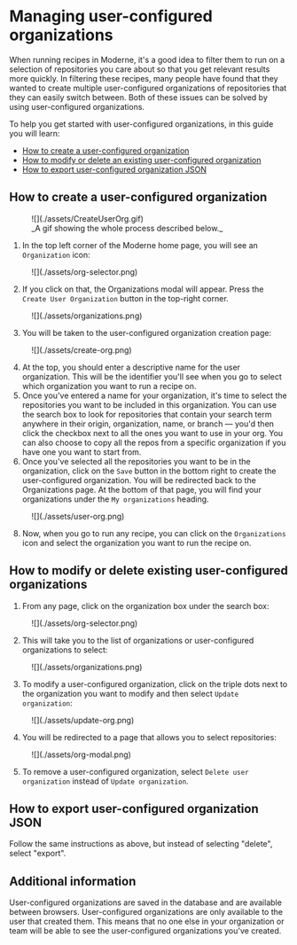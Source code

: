# Managing user-configured organizations

When running recipes in Moderne, it's a good idea to filter them to run on a selection of repositories you care about so that you get relevant results more quickly. In filtering these recipes, many people have found that they wanted to create multiple user-configured organizations of repositories that they can easily switch between. Both of these issues can be solved by using user-configured organizations.

To help you get started with user-configured organizations, in this guide you will learn:

* [How to create a user-configured organization](#how-to-create-a-user-configured-organization)
* [How to modify or delete an existing user-configured organization](#how-to-modify-or-delete-existing-user-configured-organizations)
* [How to export user-configured organization JSON](#how-to-modify-or-delete-existing-user-configured-organizations)

## How to create a user-configured organization

<figure>
  ![](./assets/CreateUserOrg.gif)
  <figcaption>_A gif showing the whole process described below._</figcaption>
</figure>

1. In the top left corner of the Moderne home page, you will see an `Organization` icon:

<figure>
  ![](./assets/org-selector.png)
  <figcaption></figcaption>
</figure>

2. If you click on that, the Organizations modal will appear. Press the `Create User Organization` button in the top-right corner.

<figure>
  ![](./assets/organizations.png)
  <figcaption></figcaption>
</figure>

3. You will be taken to the user-configured organization creation page:

<figure>
  ![](./assets/create-org.png)
  <figcaption></figcaption>
</figure>

4. At the top, you should enter a descriptive name for the user organization. This will be the identifier you'll see when you go to select which organization you want to run a recipe on.
5. Once you've entered a name for your organization, it's time to select the repositories you want to be included in this organization. You can use the search box to look for repositories that contain your search term anywhere in their origin, organization, name, or branch –– you'd then click the checkbox next to all the ones you want to use in your org. You can also choose to copy all the repos from a specific organization if you have one you want to start from.
6. Once you've selected all the repositories you want to be in the organization, click on the `Save` button in the bottom right to create the user-configured organization. You will be redirected back to the Organizations page. At the bottom of that page, you will find your organizations under the `My organizations` heading.

<figure>
  ![](./assets/user-org.png)
  <figcaption></figcaption>
</figure>

8. Now, when you go to run any recipe, you can click on the `Organizations` icon and select the organization you want to run the recipe on.

## How to modify or delete existing user-configured organizations

1. From any page, click on the organization box under the search box:

<figure>
  ![](./assets/org-selector.png)
  <figcaption></figcaption>
</figure>

2. This will take you to the list of organizations or user-configured organizations to select:

<figure>
  ![](./assets/organizations.png)
  <figcaption></figcaption>
</figure>

3. To modify a user-configured organization, click on the triple dots next to the organization you want to modify and then select `Update organization`:

<figure>
  ![](./assets/update-org.png)
  <figcaption></figcaption>
</figure>

4. You will be redirected to a page that allows you to select repositories:

<figure>
  ![](./assets/org-modal.png)
  <figcaption></figcaption>
</figure>

5. To remove a user-configured organization, select `Delete user organization` instead of `Update organization`.

## How to export user-configured organization JSON

Follow the same instructions as above, but instead of selecting "delete", select "export".

## Additional information

User-configured organizations are saved in the database and are available between browsers. User-configured organizations are only available to the user that created them. This means that no one else in your organization or team will be able to see the user-configured organizations you've created.
